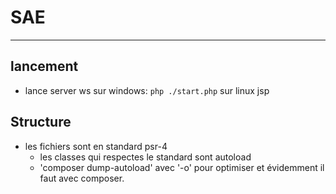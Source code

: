 ﻿# SAE

---

## lancement

 -   lance server ws sur windows: `php ./start.php` sur linux jsp

## Structure

- les fichiers sont en standard psr-4
    - les classes qui respectes le standard sont autoload
     - 'composer dump-autoload' avec '-o' pour optimiser et évidemment il faut avec composer.
